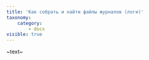 ```yaml
---
title: 'Как собрать и найти файлы журналов (логи)'
taxonomy:
    category:
        - docs
visible: true
---
```


~text~